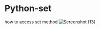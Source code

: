 # Python-set
how to access set  method 
![Screenshot (13)](https://user-images.githubusercontent.com/89214910/141996990-94523970-62eb-40f4-9168-1d769653d9a8.png)
